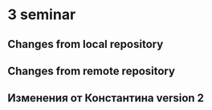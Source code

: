 # 3 seminar

## Changes from local repository

## Changes from remote repository

## Изменения от Константина version 2